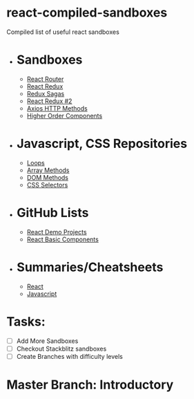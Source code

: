 # react-compiled-sandboxes

Compiled list of useful react sandboxes

<!-- Sandboxes-->
* # Sandboxes
  * [React Router](https://codesandbox.io/s/hopeful-hodgkin-miyhj?file=/README.md)
  * [React Redux](https://codesandbox.io/s/heuristic-wescoff-1kvif?file=/src/App.js)
  * [Redux Sagas](https://codesandbox.io/s/xenodochial-star-k5lci?file=/src/sagas/index.js)
  * [React Redux #2](https://codesandbox.io/s/reverent-blackwell-kyu22)
  * [Axios HTTP Methods](https://codesandbox.io/s/react-axios-5gsz6)
  * [Higher Order Components](https://codesandbox.io/s/kzme5lzvg)
* # Javascript, CSS Repositories
  * [Loops](https://github.com/aravindd7/programming-basics-with-javascript)
  * [Array Methods](https://github.com/aravindd7/javascript-array-methods-all-in-one)
  * [DOM Methods](https://github.com/aravindd7/beautiful-dom)
  * [CSS Selectors](https://github.com/aravindd7/css-training)
* # GitHub Lists
  * [React Demo Projects](https://github.com/stars/aravindd7/lists/react-good-demo-projects)
  * [React Basic Components](https://github.com/stars/aravindd7/lists/react-learning)
* # Summaries/Cheatsheets
  * [React](https://github.com/aravindd7/react-compiled-sandboxes/blob/intermediate/assets/ReactCheatSheet1.png)
  * [Javascript]()
<!--Tasks-->

# Tasks: 
* [ ] Add More Sandboxes
* [ ] Checkout Stackblitz sandboxes
* [ ] Create Branches with difficulty levels

# Master Branch: Introductory